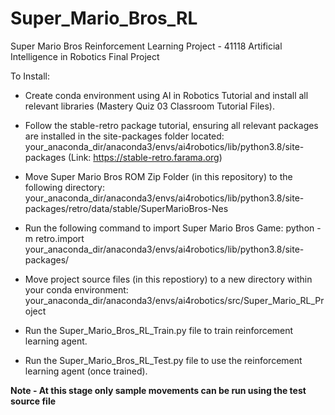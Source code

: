 # Super_Mario_Bros_RL
Super Mario Bros Reinforcement Learning Project - 41118 Artificial Intelligence in Robotics Final Project

To Install:
- Create conda environment using AI in Robotics Tutorial and install all relevant libraries (Mastery Quiz 03 Classroom Tutorial Files).

- Follow the stable-retro package tutorial, ensuring all relevant packages are installed in the site-packages folder located: your_anaconda_dir/anaconda3/envs/ai4robotics/lib/python3.8/site-packages (Link: https://stable-retro.farama.org)

- Move Super Mario Bros ROM Zip Folder (in this repository) to the following directory: your_anaconda_dir/anaconda3/envs/ai4robotics/lib/python3.8/site-packages/retro/data/stable/SuperMarioBros-Nes

- Run the following command to import Super Mario Bros Game: python -m retro.import your_anaconda_dir/anaconda3/envs/ai4robotics/lib/python3.8/site-packages/

- Move project source files (in this repostiory) to a new directory within your conda environment: your_anaconda_dir/anaconda3/envs/ai4robotics/src/Super_Mario_RL_Project

- Run the Super_Mario_Bros_RL_Train.py file to train reinforcement learning agent.

- Run the Super_Mario_Bros_RL_Test.py file to use the reinforcement learning agent (once trained). 

**Note - At this stage only sample movements can be run using the test source file**
